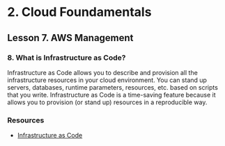# 2. Cloud Foundamentals 

## Lesson 7. AWS Management


### 8. What is Infrastructure as Code?


Infrastructure as Code allows you to describe and provision all the infrastructure resources in your cloud environment. You can stand up servers, databases, runtime parameters, resources, etc. based on scripts that you write. Infrastructure as Code is a time-saving feature because it allows you to provision (or stand up) resources in a reproducible way.




### Resources
* [Infrastructure as Code](https://en.wikipedia.org/wiki/Infrastructure_as_code)

